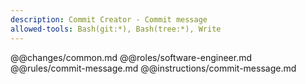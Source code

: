 ```yaml
---
description: Commit Creator - Commit message
allowed-tools: Bash(git:*), Bash(tree:*), Write
---
```


@@changes/common.md
@@roles/software-engineer.md
@@rules/commit-message.md
@@instructions/commit-message.md
